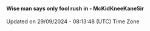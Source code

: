 #### Wise man says only fool rush in - McKidKneeKaneSir
Updated on 29/09/2024 - 08:13:48 (UTC) Time Zone
